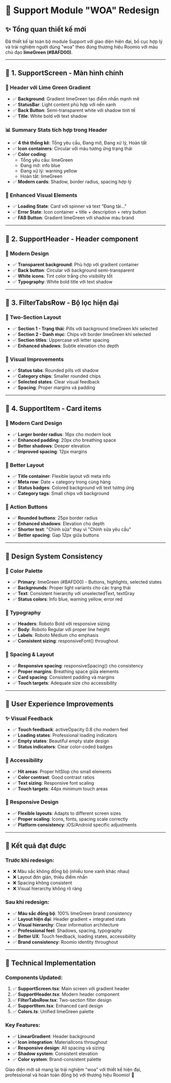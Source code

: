 # 🎨 Support Module "WOA" Redesign

## ✨ Tổng quan thiết kế mới

Đã thiết kế lại toàn bộ module Support với giao diện hiện đại, bố cục hợp lý và trải nghiệm người dùng "woa" theo đúng thương hiệu Roomio với màu chủ đạo **limeGreen (#BAFD00)**.

---

## 🎯 **1. SupportScreen - Màn hình chính**

### **🌈 Header với Lime Green Gradient**
- ✅ **Background**: Gradient limeGreen tạo điểm nhấn mạnh mẽ
- ✅ **StatusBar**: Light content phù hợp với nền xanh
- ✅ **Back Button**: Semi-transparent white với shadow tinh tế
- ✅ **Title**: White bold với text shadow

### **📊 Summary Stats tích hợp trong Header**
- ✅ **4 thẻ thống kê**: Tổng yêu cầu, Đang mở, Đang xử lý, Hoàn tất
- ✅ **Icon containers**: Circular với màu tương ứng trạng thái
- ✅ **Color coding**: 
  - Tổng yêu cầu: limeGreen
  - Đang mở: info blue
  - Đang xử lý: warning yellow  
  - Hoàn tất: limeGreen
- ✅ **Modern cards**: Shadow, border radius, spacing hợp lý

### **🎨 Enhanced Visual Elements**
- ✅ **Loading State**: Card với spinner và text "Đang tải..."
- ✅ **Error State**: Icon container + title + description + retry button
- ✅ **FAB Button**: Gradient limeGreen với shadow màu brand

---

## 🎯 **2. SupportHeader - Header component**

### **🎨 Modern Design**
- ✅ **Transparent background**: Phù hợp với gradient container
- ✅ **Back button**: Circular với background semi-transparent
- ✅ **White icons**: Tint color trắng cho visibility tốt
- ✅ **Typography**: White bold title với text shadow

---

## 🎯 **3. FilterTabsRow - Bộ lọc hiện đại**

### **📱 Two-Section Layout**
- ✅ **Section 1 - Trạng thái**: Pills với background limeGreen khi selected
- ✅ **Section 2 - Danh mục**: Chips với border limeGreen khi selected
- ✅ **Section titles**: Uppercase với letter spacing
- ✅ **Enhanced shadows**: Subtle elevation cho depth

### **🎨 Visual Improvements**
- ✅ **Status tabs**: Rounded pills với shadow
- ✅ **Category chips**: Smaller rounded chips
- ✅ **Selected states**: Clear visual feedback
- ✅ **Spacing**: Proper margins và padding

---

## 🎯 **4. SupportItem - Card items**

### **🎨 Modern Card Design**
- ✅ **Larger border radius**: 16px cho modern look
- ✅ **Enhanced padding**: 20px cho breathing space
- ✅ **Better shadows**: Deeper elevation
- ✅ **Improved spacing**: 12px margins

### **📱 Better Layout**
- ✅ **Title container**: Flexible layout với meta info
- ✅ **Meta row**: Date + category trong cùng hàng
- ✅ **Status badges**: Colored background với text tương ứng
- ✅ **Category tags**: Small chips với background

### **🎯 Action Buttons**
- ✅ **Rounded buttons**: 25px border radius
- ✅ **Enhanced shadows**: Elevation cho depth
- ✅ **Shorter text**: "Chỉnh sửa" thay vì "Chỉnh sửa yêu cầu"
- ✅ **Better spacing**: Gap 12px giữa buttons

---

## 🎨 **Design System Consistency**

### **🌈 Color Palette**
- ✅ **Primary**: limeGreen (#BAFD00) - Buttons, highlights, selected states
- ✅ **Backgrounds**: Proper light variants cho các trạng thái
- ✅ **Text**: Consistent hierarchy với unselectedText, textGray
- ✅ **Status colors**: Info blue, warning yellow, error red

### **📝 Typography**
- ✅ **Headers**: Roboto Bold với responsive sizing
- ✅ **Body**: Roboto Regular với proper line height
- ✅ **Labels**: Roboto Medium cho emphasis
- ✅ **Consistent sizing**: responsiveFont() throughout

### **📐 Spacing & Layout**
- ✅ **Responsive spacing**: responsiveSpacing() cho consistency
- ✅ **Proper margins**: Breathing space giữa elements
- ✅ **Card spacing**: Consistent padding và margins
- ✅ **Touch targets**: Adequate size cho accessibility

---

## 🚀 **User Experience Improvements**

### **✨ Visual Feedback**
- ✅ **Touch feedback**: activeOpacity 0.8 cho modern feel
- ✅ **Loading states**: Professional loading indicators
- ✅ **Empty states**: Beautiful empty state design
- ✅ **Status indicators**: Clear color-coded badges

### **🎯 Accessibility**
- ✅ **Hit areas**: Proper hitSlop cho small elements
- ✅ **Color contrast**: Good contrast ratios
- ✅ **Text sizing**: Responsive font scaling
- ✅ **Touch targets**: 44px minimum touch areas

### **📱 Responsive Design**
- ✅ **Flexible layouts**: Adapts to different screen sizes
- ✅ **Proper scaling**: Icons, fonts, spacing scale correctly
- ✅ **Platform consistency**: iOS/Android specific adjustments

---

## 🎉 **Kết quả đạt được**

### **Trước khi redesign:**
- ❌ Màu sắc không đồng bộ (nhiều tone xanh khác nhau)
- ❌ Layout đơn giản, thiếu điểm nhấn
- ❌ Spacing không consistent
- ❌ Visual hierarchy không rõ ràng

### **Sau khi redesign:**
- ✅ **Màu sắc đồng bộ**: 100% limeGreen brand consistency
- ✅ **Layout hiện đại**: Header gradient + integrated stats
- ✅ **Visual hierarchy**: Clear information architecture
- ✅ **Professional feel**: Shadows, spacing, typography
- ✅ **Better UX**: Touch feedback, loading states, accessibility
- ✅ **Brand consistency**: Roomio identity throughout

---

## 🎯 **Technical Implementation**

### **Components Updated:**
1. ✅ **SupportScreen.tsx**: Main screen với gradient header
2. ✅ **SupportHeader.tsx**: Modern header component  
3. ✅ **FilterTabsRow.tsx**: Two-section filter design
4. ✅ **SupportItem.tsx**: Enhanced card design
5. ✅ **Colors.ts**: Unified limeGreen palette

### **Key Features:**
- ✅ **LinearGradient**: Header background
- ✅ **Icon integration**: MaterialIcons throughout
- ✅ **Responsive design**: All spacing và sizing
- ✅ **Shadow system**: Consistent elevation
- ✅ **Color system**: Brand-consistent palette

Giao diện mới sẽ mang lại trải nghiệm "woa" với thiết kế hiện đại, professional và hoàn toàn đồng bộ với thương hiệu Roomio! 🎉
